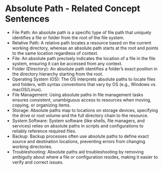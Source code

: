 # Absolute Path - Related Concept Sentences

- File Path: An absolute path is a specific type of file path that uniquely identifies a file or folder from the root of the file system.
- Relative Path: A relative path locates a resource based on the current working directory, whereas an absolute path starts at the root and points to the same location regardless of context.
- File: An absolute path precisely indicates the location of a file in the file system, ensuring it can be accessed from any context.
- Folder (Directory): An absolute path identifies a folder’s exact position in the directory hierarchy starting from the root.
- Operating System (OS): The OS interprets absolute paths to locate files and folders, with syntax conventions that vary by OS (e.g., Windows vs. macOS/Linux).
- File Management: Using absolute paths in file management tasks ensures consistent, unambiguous access to resources when moving, copying, or organizing items.
- Storage: Absolute paths map to locations on storage devices, specifying the drive or root volume and the full directory chain to the resource.
- System Software: System software (like shells, file managers, and services) relies on absolute paths in scripts and configurations to reliably reference required files.
- Backup: Backup processes often use absolute paths to define exact source and destination locations, preventing errors from changing working directories.
- Troubleshooting: Absolute paths aid troubleshooting by removing ambiguity about where a file or configuration resides, making it easier to verify and correct issues.
